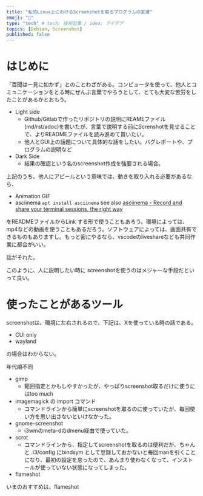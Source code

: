 ```yaml
---
title: "私的Linux上におけるScreenshotを取るプログラムの変遷"
emoji: "📑"
type: "tech" # tech: 技術記事 / idea: アイデア
topics: [Debian, Screenshot]
published: false
---
```


# はじめに

「百聞は一見に如かず」とのことわざがある。コンピュータを使って、他人とコミュニケーションをとる時にぜんぶ言葉でやろうとして、とても大変な苦労をしたことがあるかとおもう。


* Light side
  * Github/Gitlabで作ったリポジトリの説明にREAMEファイル(md/rst/adoc)を書いたが、言葉で説明する前にScrenshotを見せることで、よりREADMEファイルを読み進めて貰いたい。 
  * 他人とGUI上の話題について具体的な話をしたい。バグレポートや、プログラムの説明など
* Dark Side
  * 結果の確認という名のscreenshot作成を強要される場合。

上記のうち、他人にアピールという意味では、動きを取り入れる必要があるなら、

* Animation GIF
* asciinema `apt install asciinema` see also [asciinema - Record and share your terminal sessions, the right way](https://asciinema.org/)

をREADMEファイルからLink
する形で使うこともあろう。環境によっては、mp4などの動画を使うこともあるだろう。ソフトウェアによっては、画面共有できるものもありますし。もっと密にやるなら、vscodeのliveshareなども共同作業に都合がいい。

話がそれた。

このように、人に説明したい時に screenshotを使うのはメジャーな手段だといって良い。

# 使ったことがあるツール

screenshotは、環境に左右されるので、下記は、Xを使っている時の話である。

* CUI only
* wayland

の場合はわからない。

年代順不同

* gimp
  * 範囲指定とかもしやすかったが、やっぱりscreenshot取るだけに使うにはtoo much
* imagemagick の import コマンド
  * コマンドラインから簡単にscreenshotを取るのに使っていたが、毎回使い方を思い出さないといけなかった。
* gnome-screenshot
  * i3wmのmeta-dのdmenu経由で使っていた。
* scrot
  * コマンドラインから、指定してscreenshotを取るのは便利だが、ちゃんと .i3/config にbindsym として登録しておかないと毎回manを引くことになり、最初の設定を怠ったので、あんまり使わなくなって、インストールが使っていない状態になってしまった。
* flameshot

いまのおすすめは、flameshot
